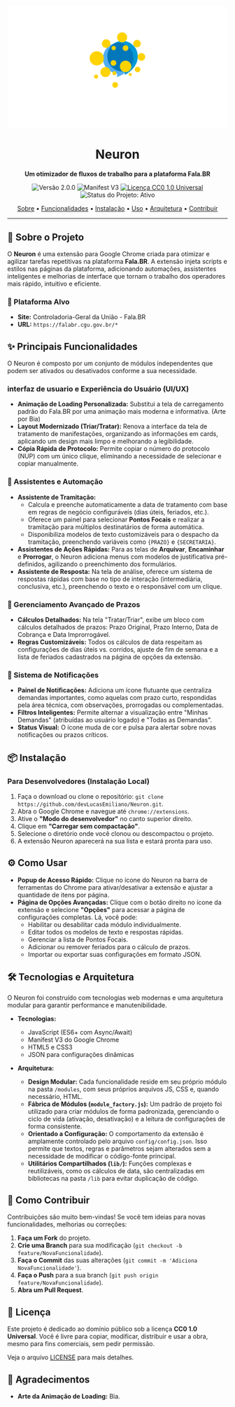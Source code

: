<p align="center">
  <img src="https://github.com/Mirante5/Neuron/blob/main/images/Intro-Neuron.gif" alt="Animação de Carregamento do Neuron" width="500"/>
</p>

<h1 align="center">Neuron</h1>

<p align="center">
  <strong>Um otimizador de fluxos de trabalho para a plataforma Fala.BR</strong>
</p>

<p align="center">
  <img src="https://img.shields.io/badge/version-2.0.0-blue.svg" alt="Versão 2.0.0">
  <img src="https://img.shields.io/badge/Manifest-V3-brightgreen.svg" alt="Manifest V3">
  <a href="LICENSE">
    <img src="https://img.shields.io/badge/License-CC0%201.0-lightgrey.svg" alt="Licença CC0 1.0 Universal">
  </a>
  <img src="https://img.shields.io/badge/Status-Ativo-success.svg" alt="Status do Projeto: Ativo">
</p>

<p align="center">
  <a href="#-sobre-o-projeto">Sobre</a> •
  <a href="#-principais-funcionalidades">Funcionalidades</a> •
  <a href="#-instalação">Instalação</a> •
  <a href="#-como-usar">Uso</a> •
  <a href="#-tecnologias-e-arquitetura">Arquitetura</a> •
  <a href="#-como-contribuir">Contribuir</a>
</p>

---

## 🚀 Sobre o Projeto

O **Neuron** é uma extensão para Google Chrome criada para otimizar e agilizar tarefas repetitivas na plataforma **Fala.BR**. A extensão injeta scripts e estilos nas páginas da plataforma, adicionando automações, assistentes inteligentes e melhorias de interface que tornam o trabalho dos operadores mais rápido, intuitivo e eficiente.

### 🎯 Plataforma Alvo
* **Site:** Controladoria-Geral da União - Fala.BR
* **URL:** `https://falabr.cgu.gov.br/*`

## ✨ Principais Funcionalidades

O Neuron é composto por um conjunto de módulos independentes que podem ser ativados ou desativados conforme a sua necessidade.

###  interfaz de usuario e Experiência do Usuário (UI/UX)
* **Animação de Loading Personalizada:** Substitui a tela de carregamento padrão do Fala.BR por uma animação mais moderna e informativa. (Arte por Bia)
* **Layout Modernizado (Triar/Tratar):** Renova a interface da tela de tratamento de manifestações, organizando as informações em cards, aplicando um design mais limpo e melhorando a legibilidade.
* **Cópia Rápida de Protocolo:** Permite copiar o número do protocolo (NUP) com um único clique, eliminando a necessidade de selecionar e copiar manualmente.

### 🤖 Assistentes e Automação
* **Assistente de Tramitação:**
    * Calcula e preenche automaticamente a data de tratamento com base em regras de negócio configuráveis (dias úteis, feriados, etc.).
    * Oferece um painel para selecionar **Pontos Focais** e realizar a tramitação para múltiplos destinatários de forma automática.
    * Disponibiliza modelos de texto customizáveis para o despacho da tramitação, preenchendo variáveis como `{PRAZO}` e `{SECRETARIA}`.
* **Assistentes de Ações Rápidas:** Para as telas de **Arquivar**, **Encaminhar** e **Prorrogar**, o Neuron adiciona menus com modelos de justificativa pré-definidos, agilizando o preenchimento dos formulários.
* **Assistente de Resposta:** Na tela de análise, oferece um sistema de respostas rápidas com base no tipo de interação (intermediária, conclusiva, etc.), preenchendo o texto e o responsável com um clique.

### 📅 Gerenciamento Avançado de Prazos
* **Cálculos Detalhados:** Na tela "Tratar/Triar", exibe um bloco com cálculos detalhados de prazos: Prazo Original, Prazo Interno, Data de Cobrança e Data Improrrogável.
* **Regras Customizáveis:** Todos os cálculos de data respeitam as configurações de dias úteis vs. corridos, ajuste de fim de semana e a lista de feriados cadastrados na página de opções da extensão.

### 🔔 Sistema de Notificações
* **Painel de Notificações:** Adiciona um ícone flutuante que centraliza demandas importantes, como aquelas com prazo curto, respondidas pela área técnica, com observações, prorrogadas ou complementadas.
* **Filtros Inteligentes:** Permite alternar a visualização entre "Minhas Demandas" (atribuídas ao usuário logado) e "Todas as Demandas".
* **Status Visual:** O ícone muda de cor e pulsa para alertar sobre novas notificações ou prazos críticos.

## 📦 Instalação

### Para Desenvolvedores (Instalação Local)
1.  Faça o download ou clone o repositório: `git clone https://github.com/devLucasEmiliano/Neuron.git`.
2.  Abra o Google Chrome e navegue até `chrome://extensions`.
3.  Ative o **"Modo do desenvolvedor"** no canto superior direito.
4.  Clique em **"Carregar sem compactação"**.
5.  Selecione o diretório onde você clonou ou descompactou o projeto.
6.  A extensão Neuron aparecerá na sua lista e estará pronta para uso.

## ⚙️ Como Usar

* **Popup de Acesso Rápido:** Clique no ícone do Neuron na barra de ferramentas do Chrome para ativar/desativar a extensão e ajustar a quantidade de itens por página.
* **Página de Opções Avançadas:** Clique com o botão direito no ícone da extensão e selecione **"Opções"** para acessar a página de configurações completas. Lá, você pode:
    * Habilitar ou desabilitar cada módulo individualmente.
    * Editar todos os modelos de texto e respostas rápidas.
    * Gerenciar a lista de Pontos Focais.
    * Adicionar ou remover feriados para o cálculo de prazos.
    * Importar ou exportar suas configurações em formato JSON.

## 🛠️ Tecnologias e Arquitetura

O Neuron foi construído com tecnologias web modernas e uma arquitetura modular para garantir performance e manutenibilidade.

* **Tecnologias:**
    * JavaScript (ES6+ com Async/Await)
    * Manifest V3 do Google Chrome
    * HTML5 e CSS3
    * JSON para configurações dinâmicas

* **Arquitetura:**
    * **Design Modular:** Cada funcionalidade reside em seu próprio módulo na pasta `/modules`, com seus próprios arquivos JS, CSS e, quando necessário, HTML.
    * **Fábrica de Módulos (`module_factory.js`):** Um padrão de projeto foi utilizado para criar módulos de forma padronizada, gerenciando o ciclo de vida (ativação, desativação) e a leitura de configurações de forma consistente.
    * **Orientado a Configuração:** O comportamento da extensão é amplamente controlado pelo arquivo `config/config.json`. Isso permite que textos, regras e parâmetros sejam alterados sem a necessidade de modificar o código-fonte principal.
    * **Utilitários Compartilhados (`lib/`):** Funções complexas e reutilizáveis, como os cálculos de data, são centralizadas em bibliotecas na pasta `/lib` para evitar duplicação de código.

## 🤝 Como Contribuir

Contribuições são muito bem-vindas! Se você tem ideias para novas funcionalidades, melhorias ou correções:

1.  **Faça um Fork** do projeto.
2.  **Crie uma Branch** para sua modificação (`git checkout -b feature/NovaFuncionalidade`).
3.  **Faça o Commit** das suas alterações (`git commit -m 'Adiciona NovaFuncionalidade'`).
4.  **Faça o Push** para a sua branch (`git push origin feature/NovaFuncionalidade`).
5.  **Abra um Pull Request**.

## 📄 Licença

Este projeto é dedicado ao domínio público sob a licença **CC0 1.0 Universal**. Você é livre para copiar, modificar, distribuir e usar a obra, mesmo para fins comerciais, sem pedir permissão.

Veja o arquivo [LICENSE](LICENSE) para mais detalhes.

## 🙏 Agradecimentos

* **Arte da Animação de Loading:** Bia.
